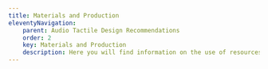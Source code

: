 ```yaml
---
title: Materials and Production
eleventyNavigation:
    parent: Audio Tactile Design Recommendations
    order: 2
    key: Materials and Production
    description: Here you will find information on the use of resources (such as 3D printing) and the audio-tactile graphic design and manufacturing process. This category includes general, audio, 3D modeling and 3D printing recommendations.
---
```

